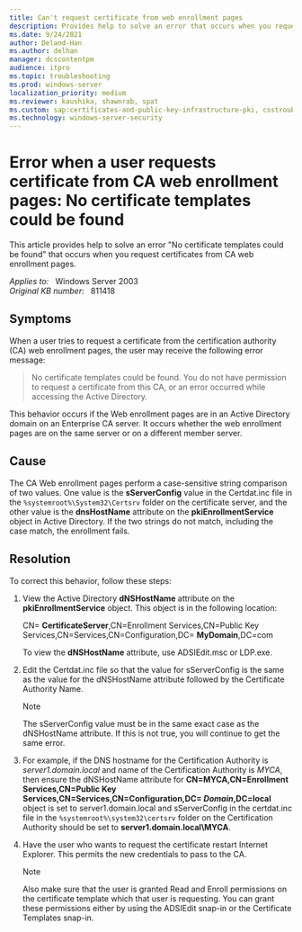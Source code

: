 ```yaml
---
title: Can't request certificate from web enrollment pages
description: Provides help to solve an error that occurs when you request certificates from CA Web enrollment pages.
ms.date: 9/24/2021
author: Deland-Han
ms.author: delhan
manager: dcscontentpm
audience: itpro
ms.topic: troubleshooting
ms.prod: windows-server
localization_priority: medium
ms.reviewer: kaushika, shawnrab, spat
ms.custom: sap:certificates-and-public-key-infrastructure-pki, csstroubleshoot
ms.technology: windows-server-security
---
```

# Error when a user requests certificate from CA web enrollment pages: No certificate templates could be found

This article provides help to solve an error "No certificate templates could be found" that occurs when you request certificates from CA web enrollment pages.

_Applies to:_ &nbsp; Windows Server 2003  
_Original KB number:_ &nbsp; 811418

## Symptoms

When a user tries to request a certificate from the certification authority (CA) web enrollment pages, the user may receive the following error message:

> No certificate templates could be found. You do not have permission to request a certificate from this CA, or an error occurred while accessing the Active Directory.

This behavior occurs if the Web enrollment pages are in an Active Directory domain on an Enterprise CA server. It occurs whether the web enrollment pages are on the same server or on a different member server.

## Cause

The CA Web enrollment pages perform a case-sensitive string comparison of two values. One value is the **sServerConfig** value in the Certdat.inc file in the `%systemroot%\System32\Certsrv` folder on the certificate server, and the other value is the **dnsHostName** attribute on the **pkiEnrollmentService** object in Active Directory. If the two strings do not match, including the case match, the enrollment fails.

## Resolution

To correct this behavior, follow these steps:

1. View the Active Directory **dNSHostName** attribute on the **pkiEnrollmentService** object. This object is in the following location:

    CN= **CertificateServer**,CN=Enrollment Services,CN=Public Key Services,CN=Services,CN=Configuration,DC= **MyDomain**,DC=com

    To view the **dNSHostName** attribute, use ADSIEdit.msc or LDP.exe.

2. Edit the Certdat.inc file so that the value for sServerConfig is the same as the value for the dNSHostName attribute followed by the Certificate Authority Name.

    > [!NOTE]
    > The sServerConfig value must be in the same exact case as the dNSHostName attribute. If this is not true, you will continue to get the same error.

3. For example, if the DNS hostname for the Certification Authority is *server1.domain.local* and name of the Certification Authority is *MYCA*, then ensure the dNSHostName attribute for **CN=MYCA,CN=Enrollment Services,CN=Public Key Services,CN=Services,CN=Configuration,DC= *Domain*,DC=local** object is set to server1.domain.local and sServerConfig in the certdat.inc file in the `%systemroot%\system32\certsrv` folder on the Certification Authority should be set to **server1.domain.local\MYCA**.

4. Have the user who wants to request the certificate restart Internet Explorer. This permits the new credentials to pass to the CA.

    > [!NOTE]
    > Also make sure that the user is granted Read and Enroll permissions on the certificate template which that user is requesting. You can grant these permissions either by using the ADSIEdit snap-in or the Certificate Templates snap-in.

